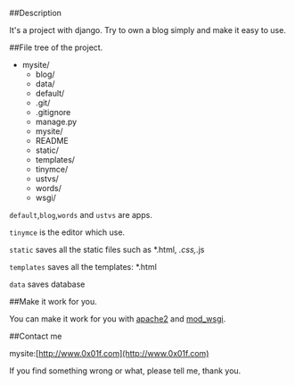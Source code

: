 ##Description

It's a project with django. Try to own a blog simply and make it easy to use.

##File tree of the project.

*  mysite/
   *  blog/
   *  data/
   *  default/
   *  .git/
   *  .gitignore
   *  manage.py
   *  mysite/
   *  README
   *  static/
   *  templates/
   *  tinymce/
   *  ustvs/
   *  words/
   *  wsgi/


`default`,`blog`,`words` and `ustvs` are apps.

`tinymce` is the editor which use.

`static` saves all the static files such as *.html, *.css,*.js

`templates` saves all the templates: *.html

`data` saves database

##Make it work for you.

You can make it work for you with [apache2]() and [mod_wsgi]().

##Contact me

mysite:[http://www.0x01f.com](http://www.0x01f.com)

If you find something wrong or what, please tell me, thank you.

